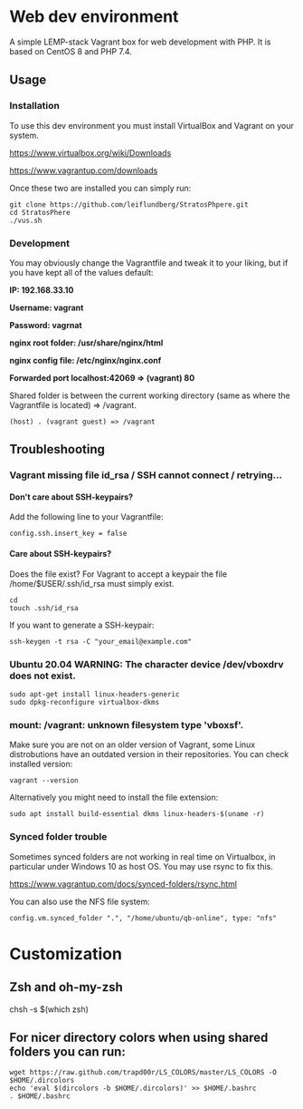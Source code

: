 # Web dev environment
A simple LEMP-stack Vagrant box for web development with PHP. It is based on CentOS 8 and PHP 7.4.

## Usage
### Installation
To use this dev environment you must install VirtualBox and Vagrant on your system. 

https://www.virtualbox.org/wiki/Downloads

https://www.vagrantup.com/downloads

Once these two are installed you can simply run:

```
git clone https://github.com/leiflundberg/StratosPhpere.git
cd StratosPhere
./vus.sh
```

### Development
You may obviously change the Vagrantfile and tweak it to your liking, but if you have kept all of the values default:

**IP: 192.168.33.10**

**Username: vagrant**

**Password: vagrnat**

**nginx root folder: /usr/share/nginx/html**

**nginx config file: /etc/nginx/nginx.conf**

**Forwarded port localhost:42069 => (vagrant) 80**


Shared folder is between the current working directory (same as where the Vagrantfile is located) => /vagrant.
```
(host) . (vagrant guest) => /vagrant
```

## Troubleshooting

### Vagrant missing file id_rsa / SSH cannot connect / retrying...
#### Don't care about SSH-keypairs? 
Add the following line to your Vagrantfile:

```
config.ssh.insert_key = false
```

#### Care about SSH-keypairs?
Does the file exist? For Vagrant to accept a keypair the file /home/$USER/.ssh/id_rsa must simply exist.

```
cd
touch .ssh/id_rsa
```

If you want to generate a SSH-keypair: 

```
ssh-keygen -t rsa -C "your_email@example.com"

```

### Ubuntu 20.04 WARNING: The character device /dev/vboxdrv does not exist.

```
sudo apt-get install linux-headers-generic
sudo dpkg-reconfigure virtualbox-dkms
```

### mount: /vagrant: unknown filesystem type 'vboxsf'.
Make sure you are not on an older version of Vagrant, some Linux distrobutions have an outdated version in their repositories. You can check installed version:

```
vagrant --version 
```

Alternatively you might need to install the file extension: 

```
sudo apt install build-essential dkms linux-headers-$(uname -r)
```

### Synced folder trouble
Sometimes synced folders are not working in real time on Virtualbox, in particular under Windows 10 as host OS. You may use rsync to fix this. 

https://www.vagrantup.com/docs/synced-folders/rsync.html

You can also use the NFS file system:

```
config.vm.synced_folder ".", "/home/ubuntu/qb-online", type: "nfs"
```

# Customization
## Zsh and oh-my-zsh

chsh -s $(which zsh)

## For nicer directory colors when using shared folders you can run: 

```
wget https://raw.github.com/trapd00r/LS_COLORS/master/LS_COLORS -O $HOME/.dircolors
echo 'eval $(dircolors -b $HOME/.dircolors)' >> $HOME/.bashrc
. $HOME/.bashrc
```


